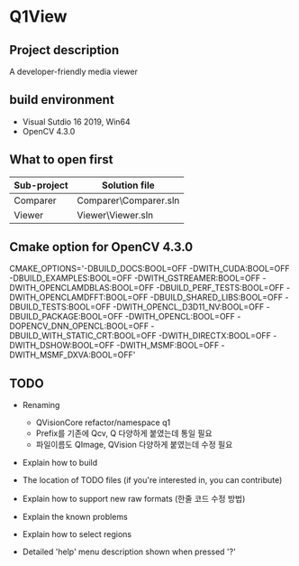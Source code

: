 # Q1View

## Project description
A developer-friendly media viewer

## build environment
- Visual Sutdio 16 2019, Win64
- OpenCV 4.3.0

## What to open first
| Sub-project |  Solution file        |
| ----------- |  ---------------------|
| Comparer    |  Comparer\Comparer.sln|
| Viewer      |  Viewer\Viewer.sln    |


## Cmake option for OpenCV 4.3.0
CMAKE_OPTIONS='-DBUILD_DOCS:BOOL=OFF -DWITH_CUDA:BOOL=OFF -DBUILD_EXAMPLES:BOOL=OFF  -DWITH_GSTREAMER:BOOL=OFF -DWITH_OPENCLAMDBLAS:BOOL=OFF -DBUILD_PERF_TESTS:BOOL=OFF -DWITH_OPENCLAMDFFT:BOOL=OFF -DBUILD_SHARED_LIBS:BOOL=OFF -DBUILD_TESTS:BOOL=OFF -DWITH_OPENCL_D3D11_NV:BOOL=OFF -DBUILD_PACKAGE:BOOL=OFF -DWITH_OPENCL:BOOL=OFF -DOPENCV_DNN_OPENCL:BOOL=OFF -DBUILD_WITH_STATIC_CRT:BOOL=OFF -DWITH_DIRECTX:BOOL=OFF -DWITH_DSHOW:BOOL=OFF  -DWITH_MSMF:BOOL=OFF  -DWITH_MSMF_DXVA:BOOL=OFF'

## TODO
- Renaming
  - QVisionCore refactor/namespace q1
  - Prefix를 기존에 Qcv, Q 다양하게 붙였는데 통일 필요
  - 파일이름도 QImage, QVision 다양하게 붙였는데 수정 필요

- Explain how to build
- The location of TODO files (if you're interested in, you can contribute)
- Explain how to support new raw formats (한줄 코드 수정 방법)
- Explain the known problems
- Explain how to select regions
- Detailed 'help' menu description shown when pressed '?'
